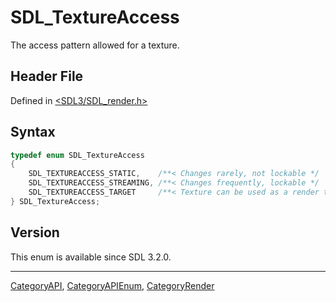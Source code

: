 # SDL_TextureAccess

The access pattern allowed for a texture.

## Header File

Defined in [<SDL3/SDL_render.h>](https://github.com/libsdl-org/SDL/blob/main/include/SDL3/SDL_render.h)

## Syntax

```c
typedef enum SDL_TextureAccess
{
    SDL_TEXTUREACCESS_STATIC,    /**< Changes rarely, not lockable */
    SDL_TEXTUREACCESS_STREAMING, /**< Changes frequently, lockable */
    SDL_TEXTUREACCESS_TARGET     /**< Texture can be used as a render target */
} SDL_TextureAccess;
```

## Version

This enum is available since SDL 3.2.0.





----
[CategoryAPI](CategoryAPI), [CategoryAPIEnum](CategoryAPIEnum), [CategoryRender](CategoryRender)


